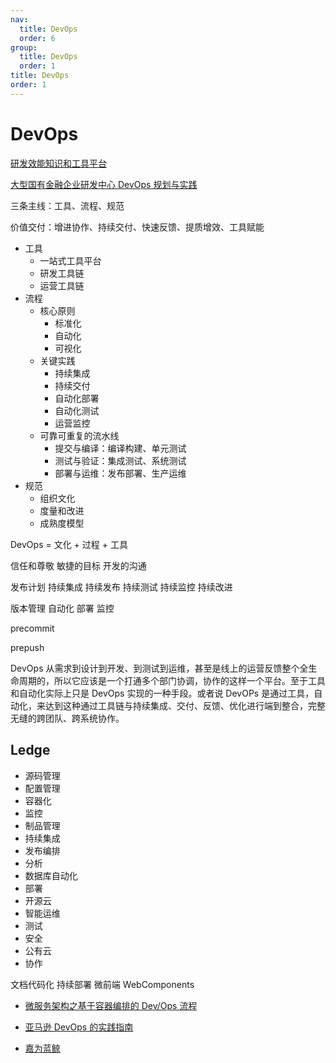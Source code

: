 ```yaml
---
nav:
  title: DevOps
  order: 6
group:
  title: DevOps
  order: 1
title: DevOps
order: 1
---
```


# DevOps

[研发效能知识和工具平台](https://github.com/phodal/ledge)

[大型国有金融企业研发中心 DevOps 规划与实践](https://mp.weixin.qq.com/s/I6TBvqVyLZ9b-miDGfe5-Q)

三条主线：工具、流程、规范

价值交付：增进协作、持续交付、快速反馈、提质增效、工具赋能

- 工具
  - 一站式工具平台
  - 研发工具链
  - 运营工具链
- 流程
  - 核心原则
    - 标准化
    - 自动化
    - 可视化
  - 关键实践
    - 持续集成
    - 持续交付
    - 自动化部署
    - 自动化测试
    - 运营监控
  - 可靠可重复的流水线
    - 提交与编译：编译构建、单元测试
    - 测试与验证：集成测试、系统测试
    - 部署与运维：发布部署、生产运维
- 规范
  - 组织文化
  - 度量和改进
  - 成熟度模型

DevOps = 文化 + 过程 + 工具

信任和尊敬
敏捷的目标
开发的沟通

发布计划
持续集成
持续发布
持续测试
持续监控
持续改进

版本管理
自动化
部署
监控

precommit

prepush

DevOps 从需求到设计到开发、到测试到运维，甚至是线上的运营反馈整个全生命周期的，所以它应该是一个打通多个部门协调，协作的这样一个平台。至于工具和自动化实际上只是 DevOps 实现的一种手段。或者说 DevOPs 是通过工具，自动化，来达到这种通过工具链与持续集成、交付、反馈、优化进行端到整合，完整无缝的跨团队、跨系统协作。

## Ledge

- 源码管理
- 配置管理
- 容器化
- 监控
- 制品管理
- 持续集成
- 发布编排
- 分析
- 数据库自动化
- 部署
- 开源云
- 智能运维
- 测试
- 安全
- 公有云
- 协作

文档代码化
持续部署
微前端
WebComponents

- [微服务架构之基于容器编排的 Dev/Ops 流程](http://www.jintiankansha.me/t/V4OPyqLzyU)

- [亚马逊 DevOps 的实践指南](https://segmentfault.com/a/1190000006905806)

- [嘉为蓝鲸](http://tech.canway.net/product/7.html?bd_vid=8547379476321544008)